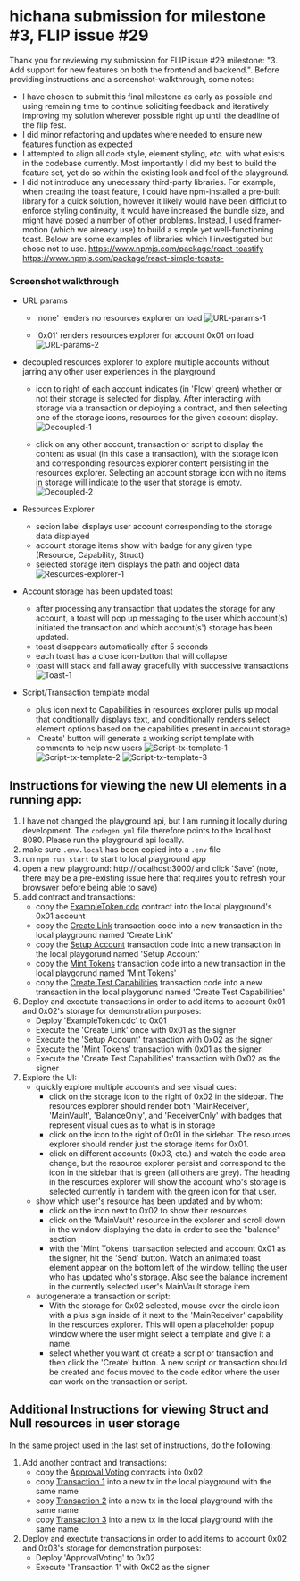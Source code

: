 # hichana submission for milestone #3, FLIP issue #29

Thank you for reviewing my submission for FLIP issue #29 milestone: "3. Add support for new features on both the frontend and backend.". Before providing instructions and a screenshot-walkthrough, some notes:

- I have chosen to submit this final milestone as early as possible and using remaining time to continue soliciting feedback and iteratively improving my solution wherever possible right up until the deadline of the flip fest.
- I did minor refactoring and updates where needed to ensure new features function as expected
- I attempted to align all code style, element styling, etc. with what exists in the codebase currently. Most importantly I did my best to build the feature set, yet do so within the existing look and feel of the playground.
- I did not introduce any unecessary third-party libraries. For example, when creating the toast feature, I could have npm-installed a pre-built library for a quick solution, however it likely would have been difficlut to enforce styling continuity, it would have increased the bundle size, and might have posed a number of other problems. Instead, I used framer-motion (which we already use) to build a simple yet well-functioning toast. Below are some examples of libraries which I investigated but chose not to use.
    https://www.npmjs.com/package/react-toastify
    https://www.npmjs.com/package/react-simple-toasts- 


### Screenshot walkthrough
- URL params

  - 'none' renders no resources explorer on load
  ![URL-params-1](https://github.com/hichana/flip-fest/blob/submissions/issue-%2329/milestone-3/hichana/submissions/issue-29/milestone-3/hichana/revised-images/URL-params-1.png?raw=true)

  - '0x01' renders resources explorer for account 0x01 on load 
  ![URL-params-2](https://github.com/hichana/flip-fest/blob/submissions/issue-%2329/milestone-3/hichana/submissions/issue-29/milestone-3/hichana/revised-images/URL-params-2%20.png?raw=true)


- decoupled resources explorer to explore multiple accounts without jarring any other user experiences in the playground

  - icon to right of each account indicates (in 'Flow' green) whether or not their storage is selected for display. After interacting with storage via a transaction or deploying a contract, and then selecting one of the storage icons, resources for the given account display.
  ![Decoupled-1](https://github.com/hichana/flip-fest/blob/submissions/issue-%2329/milestone-3/hichana/submissions/issue-29/milestone-3/hichana/revised-images/Decoupled-1.png?raw=true)

  - click on any other account, transaction or script to display the content as usual (in this case a transaction), with the storage icon and corresponding resources explorer content persisting in the resources explorer. Selecting an account storage icon with no items in storage will indicate to the user that storage is empty.
  ![Decoupled-2](https://github.com/hichana/flip-fest/blob/submissions/issue-%2329/milestone-3/hichana/submissions/issue-29/milestone-3/hichana/revised-images/Decoupled-2.png?raw=true)

- Resources Explorer

  - secion label displays user account corresponding to the storage data displayed
  - account storage items show with badge for any given type (Resource, Capability, Struct)
  - selected storage item displays the path and object data
  ![Resources-explorer-1](https://github.com/hichana/flip-fest/blob/submissions/issue-%2329/milestone-3/hichana/submissions/issue-29/milestone-3/hichana/revised-images/Resources-explorer-1.png?raw=true)


- Account storage has been updated toast

  - after processing any transaction that updates the storage for any account, a toast will pop up messaging to the user which account(s) initiated the transaction and which account(s') storage has been updated.
  - toast disappears automatically after 5 seconds
  - each toast has a close icon-button that will collapse
  - toast will stack and fall away gracefully with successive transactions
  ![Toast-1](https://github.com/hichana/flip-fest/blob/submissions/issue-%2329/milestone-3/hichana/submissions/issue-29/milestone-3/hichana/revised-images/Toast-1.png?raw=true)


- Script/Transaction template modal
  - plus icon next to Capabilities in resources explorer pulls up modal that conditionally displays text, and conditionally renders select element options based on the capabilities present in account storage
  - 'Create' button will generate a working script template with comments to help new users
  ![Script-tx-template-1](https://github.com/hichana/flip-fest/blob/submissions/issue-%2329/milestone-3/hichana/submissions/issue-29/milestone-3/hichana/revised-images/Script-tx-template-1.png?raw=true)
  ![Script-tx-template-2](https://github.com/hichana/flip-fest/blob/submissions/issue-%2329/milestone-3/hichana/submissions/issue-29/milestone-3/hichana/revised-images/Script-tx-template-2.png?raw=true)
  ![Script-tx-template-3](https://github.com/hichana/flip-fest/blob/submissions/issue-%2329/milestone-3/hichana/submissions/issue-29/milestone-3/hichana/revised-images/Script-tx-template-3.png?raw=true)


## Instructions for viewing the new UI elements in a running app:
1. I have not changed the playground api, but I am running it locally during development. The `codegen.yml` file therefore points to the local host 8080. Please run the playground api locally.
2. make sure `.env.local` has been copied into a `.env` file
3. run `npm run start` to start to local playground app
4. open a new playground: http://localhost:3000/ and click 'Save' (note, there may be a pre-existing issue here that requires you to refresh your browswer before being able to save)
5. add contract and transactions:
    - copy the [ExampleToken.cdc](https://play.onflow.org/fc011ed8-e59c-4d2c-97be-85d941a73512?type=account&id=195880aa-d3b7-4d72-b64a-4722f3ee6719) contract into the local playground's 0x01 account
    - copy the [Create Link](https://play.onflow.org/fc011ed8-e59c-4d2c-97be-85d941a73512?type=tx&id=c40db3bc-2762-46a0-b0e1-25f35051a05f) transaction code into a new transaction in the local playground named 'Create Link'
    - copy the [Setup Account](https://play.onflow.org/fc011ed8-e59c-4d2c-97be-85d941a73512?type=tx&id=eb49ebe7-0d4e-4984-939f-8f7afea7bfad) transaction code into a new transaction in the local playgorund named 'Setup Account'
    - copy the [Mint Tokens](https://play.onflow.org/fc011ed8-e59c-4d2c-97be-85d941a73512?type=tx&id=27fd3e3c-c611-441f-871e-c256e721762c) transaction code into a new transaction in the local playgorund named 'Mint Tokens'
    - copy the [Create Test Capabilities](https://play.onflow.org/fc011ed8-e59c-4d2c-97be-85d941a73512?type=tx&id=c7253900-f595-4391-99ed-af7aadd7035c) transaction code into a new transaction in the local playgorund named 'Create Test Capabilities'
6. Deploy and exectute transactions in order to add items to account 0x01 and 0x02's storage for demonstration purposes:
    - Deploy 'ExampleToken.cdc' to 0x01 
    - Execute the 'Create Link' once with 0x01 as the signer
    - Execute the 'Setup Account' transaction with 0x02 as the signer
    - Execute the 'Mint Tokens' transaction with 0x01 as the signer
    - Execute the 'Create Test Capabilities' transaction with 0x02 as the signer
7. Explore the UI:
    - quickly explore multiple accounts and see visual cues:
        - click on the storage icon to the right of 0x02 in the sidebar. The resources explorer should render both 'MainReceiver', 'MainVault', 'BalanceOnly', and 'ReceiverOnly' with badges that represent visual cues as to what is in storage
        - click on the icon to the right of 0x01 in the sidebar. The resources explorer should render just the storage items for 0x01.
        - click on different accounts (0x03, etc.) and watch the code area change, but the resource explorer persist and correspond to the icon in the sidebar that is green (all others are grey). The heading in the resources explorer will show the account who's storage is selected currently in tandem with the green icon for that user.
    - show which user's resource has been updated and by whom:
        - click on the icon next to 0x02 to show their resources
        - click on the 'MainVault' resource in the explorer and scroll down in the window displaying the data in order to see the "balance" section
        - with the 'Mint Tokens' transaction selected and account 0x01 as the signer, hit the 'Send' button. Watch an animated toast element appear on the bottom left of the window, telling the user who has updated who's storage. Also see the balance increment in the currently selected user's MainVault storage item
    - autogenerate a transaction or script:
        - With the storage for 0x02 selected, mouse over the circle icon with a plus sign inside of it next to the 'MainReceiver' capability in the resources explorer. This will open a placeholder popup window where the user might select a template and give it a name.
        - select whether you want ot create a script or transaction and then click the 'Create' button. A new script or transaction should be created and focus moved to the code editor where the user can work on the transaction or script.

## Additional Instructions for viewing Struct and Null resources in user storage
In the same project used in the last set of instructions, do the following:
1. Add another contract and transactions:
    - copy the [Approval Voting](https://play.onflow.org/cc2f56cf-c539-42c4-8b28-b988c3c5e048?type=account&id=9f584571-83fb-477e-ac00-09939fe5e315) contracts into 0x02
    - copy [Transaction 1](https://play.onflow.org/cc2f56cf-c539-42c4-8b28-b988c3c5e048?type=tx&id=a0ff0f37-1446-45ec-952d-9f8d0fc020a8) into a new tx in the local playground with the same name
    - copy [Transaction 2](https://play.onflow.org/cc2f56cf-c539-42c4-8b28-b988c3c5e048?type=tx&id=0d512c51-0641-41b0-8178-41d2f608bd3d) into a new tx in the local playground with the same name
    - copy [Transaction 3](https://play.onflow.org/cc2f56cf-c539-42c4-8b28-b988c3c5e048?type=tx&id=0c0c88e4-9248-4af2-a515-22408b19c49b) into a new tx in the local playground with the same name
2. Deploy and exectute transactions in order to add items to account 0x02 and 0x03's storage for demonstration purposes:
    - Deploy 'ApprovalVoting' to 0x02
    - Execute 'Transaction 1' with 0x02 as the signer